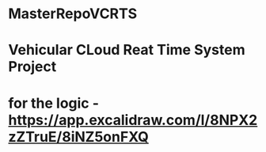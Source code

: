 # MasterRepoVCRTS
# Vehicular CLoud Reat Time System Project
# for the logic - https://app.excalidraw.com/l/8NPX2zZTruE/8iNZ5onFXQ
